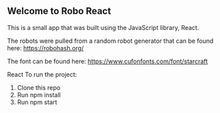 ## Welcome to Robo React

This is a small app that was built using the JavaScript library, React. 

The robots were pulled from a random robot generator that can be found here: 
https://robohash.org/

The font can be found here:
https://www.cufonfonts.com/font/starcraft


React To run the project:

1.	Clone this repo
2.	Run npm install
3.	Run npm start
